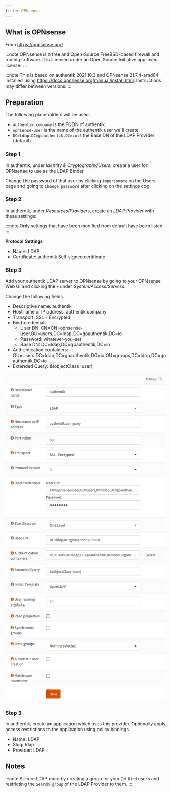 ```yaml
---
title: OPNsense
---
```


## What is OPNsense

From https://opnsense.org/

:::note
OPNsense is a free and Open-Source FreeBSD-based firewall and routing software. It is licensed under an Open Source Initiative approved license.
:::

:::note
This is based on authentik 2021.10.3 and OPNsense 21.7.4-amd64 installed using https://docs.opnsense.org/manual/install.html. Instructions may differ between versions.
:::

## Preparation

The following placeholders will be used:

- `authentik.company` is the FQDN of authentik.
- `opnsense-user` is the name of the authentik user we'll create.
- `DC=ldap,DC=goauthentik,DC=io` is the Base DN of the LDAP Provider (default)

### Step 1

In authentik, under _Identity & Cryptography/Users_, create a user for OPNsense to use as the LDAP Binder.

Change the password of that user by clicking `Impersonate` on the Users page and going to `Change password` after clicking on the settings cog.

### Step 2

In authentik, under _Resources/Providers_, create an _LDAP Provider_ with these settings:

:::note
Only settings that have been modified from default have been listed.
:::

**Protocol Settings**
- Name: LDAP
- Certificate: authentik Self-signed certificate

### Step 3

Add your authentik LDAP server to OPNsense by going to your OPNsense Web UI and clicking the `+` under _System/Access/Servers_.

Change the following fields

- Descriptive name: authentik
- Hostname or IP address: authentik.company
- Transport: SSL - Encrypted
- Bind credentials
  - User DN: CN=CN=opnsense-user,OU=users,DC=ldap,DC=goauthentik,DC=io
  - Password: whatever-you-set
  - Base DN: DC=ldap,DC=goauthentik,DC=io
- Authentication containers: OU=users,DC=ldap,DC=goauthentik,DC=io;OU=groups,DC=ldap,DC=goauthentik,DC=io
- Extended Query: &(objectClass=user)

![](./opnsense1.png)

### Step 3

In authentik, create an application which uses this provider. Optionally apply access restrictions to the application using policy bindings.

- Name: LDAP
- Slug: ldap
- Provider: LDAP

## Notes

:::note
Secure LDAP more by creating a group for your `DN Bind` users and restricting the `Search group` of the LDAP Provider to them.
:::

